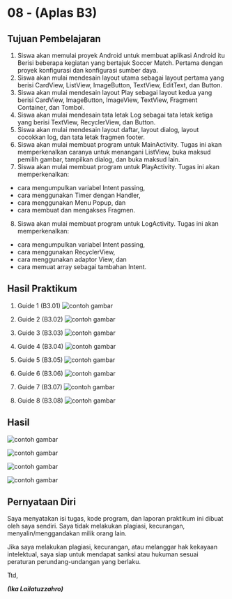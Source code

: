 # 08 - (Aplas B3)

## Tujuan Pembelajaran

1. Siswa akan memulai proyek Android untuk membuat aplikasi Android itu Berisi beberapa kegiatan yang bertajuk Soccer Match. Pertama dengan proyek konfigurasi dan konfigurasi sumber daya.
2. Siswa akan mulai mendesain layout utama sebagai layout pertama yang berisi CardView, ListView, ImageButton, TextView, EditText, dan Button.
3. Siswa akan mulai mendesain layout Play sebagai layout kedua yang berisi CardView, ImageButton, ImageView, TextView, Fragment Container, dan Tombol.
4. Siswa akan mulai mendesain tata letak Log sebagai tata letak ketiga yang berisi TextView, RecyclerView, dan Button.
5. Siswa akan mulai mendesain layout daftar, layout dialog, layout cocokkan log, dan tata letak fragmen footer.
6. Siswa akan mulai membuat program untuk MainActivity. Tugas ini akan memperkenalkan caranya untuk menangani ListView, buka maksud pemilih gambar, tampilkan dialog, dan buka maksud lain.
7. Siswa akan mulai membuat program untuk PlayActivity. Tugas ini akan memperkenalkan:
- cara mengumpulkan variabel Intent passing,
- cara menggunakan Timer dengan Handler,
- cara menggunakan Menu Popup, dan
- cara membuat dan mengakses Fragmen.
8. Siswa akan mulai membuat program untuk LogActivity. Tugas ini akan memperkenalkan:
- cara mengumpulkan variabel Intent passing,
- cara menggunakan RecyclerView,
- cara menggunakan adaptor View, dan
- cara memuat array sebagai tambahan Intent.

## Hasil Praktikum

1. Guide 1 (B3.01)
![contoh gambar](img/B311.PNG)

2. Guide  2 (B3.02)
![contoh gambar](img/B321.PNG)

3. Guide  3 (B3.03)
![contoh gambar](img/B331.PNG)

4. Guide  4 (B3.04)
![contoh gambar](img/B341.PNG)

5. Guide  5 (B3.05)
![contoh gambar](img/B351.PNG)

6. Guide  6 (B3.06)
![contoh gambar](img/B361.PNG)

7. Guide  7 (B3.07)
![contoh gambar](img/B371.PNG)

8. Guide  8 (B3.08)
![contoh gambar](img/B381.PNG)

## Hasil

![contoh gambar](img/1.PNG)

![contoh gambar](img/2.PNG)

![contoh gambar](img/3.PNG)

![contoh gambar](img/4.PNG)

## Pernyataan Diri

Saya menyatakan isi tugas, kode program, dan laporan praktikum ini dibuat oleh saya sendiri. Saya tidak melakukan plagiasi, kecurangan, menyalin/menggandakan milik orang lain.

Jika saya melakukan plagiasi, kecurangan, atau melanggar hak kekayaan intelektual, saya siap untuk mendapat sanksi atau hukuman sesuai peraturan perundang-undangan yang berlaku.

Ttd,

***(Ika Lailatuzzahro)*** 